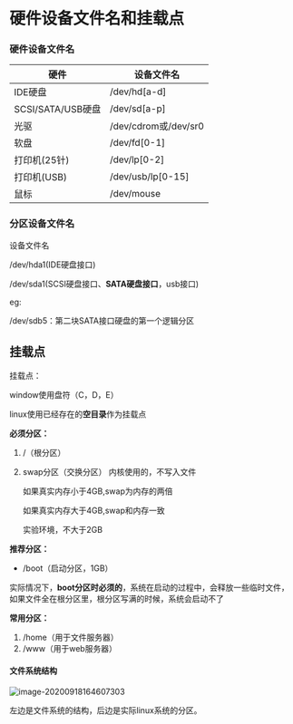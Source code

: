 # 硬件设备文件名和挂载点

### 硬件设备文件名

| 硬件              | 设备文件名           |
| ----------------- | -------------------- |
| IDE硬盘           | /dev/hd[a-d]         |
| SCSI/SATA/USB硬盘 | /dev/sd[a-p]         |
| 光驱              | /dev/cdrom或/dev/sr0 |
| 软盘              | /dev/fd[0-1]         |
| 打印机(25针)      | /dev/lp[0-2]         |
| 打印机(USB)       | /dev/usb/lp[0-15]    |
| 鼠标              | /dev/mouse           |

### 分区设备文件名

设备文件名

/dev/hda1(IDE硬盘接口)

/dev/sda1(SCSI硬盘接口、**SATA硬盘接口**，usb接口)

eg:

/dev/sdb5：第二块SATA接口硬盘的第一个逻辑分区



## 挂载点

挂载点：

window使用盘符（C，D，E）

linux使用已经存在的**空目录**作为挂载点



**必须分区：**

1. /（根分区）

2. swap分区（交换分区）  内核使用的，不写入文件 

   如果真实内存小于4GB,swap为内存的两倍

   如果真实内存大于4GB,swap和内存一致

   实验环境，不大于2GB

**推荐分区：**

- /boot（启动分区，1GB）

实际情况下，**boot分区时必须的**，系统在启动的过程中，会释放一些临时文件，如果文件全在根分区里，根分区写满的时候，系统会启动不了

**常用分区：**

1. /home（用于文件服务器）
2. /www（用于web服务器）



#### 文件系统结构

![image-20200918164607303](C:\Users\qliu\AppData\Roaming\Typora\typora-user-images\image-20200918164607303.png)

左边是文件系统的结构，后边是实际linux系统的分区。